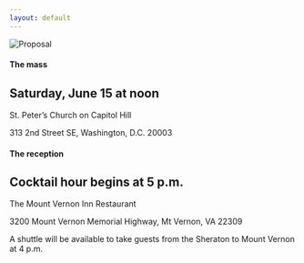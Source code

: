 ```yaml
---
layout: default
---
```


![Proposal](../assets/images/IMG_6672.jpg)


#### The mass
## Saturday, June 15 at noon
St. Peter’s Church on Capitol Hill

313 2nd Street SE, Washington, D.C. 20003



#### The reception
## Cocktail hour begins at 5 p.m.
The Mount Vernon Inn Restaurant

3200 Mount Vernon Memorial Highway, Mt Vernon, VA 22309

A shuttle will be available to take guests from the Sheraton to Mount Vernon at 4 p.m.
